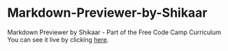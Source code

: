 # Markdown-Previewer-by-Shikaar
Markdown Previewer by Shikaar - Part of the Free Code Camp Curriculum
You can see it live by clicking [here](https://sh1k44r.github.io/Markdown-Previewer-by-Shikaar/).
